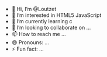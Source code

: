 - 👋 Hi, I’m @Loutzet
- 👀 I’m interested in HTML5 JavaScript
- 🌱 I’m currently learning c 
- 💞️ I’m looking to collaborate on ...
- 📫 How to reach me ...
- 😄 Pronouns: ...
- ⚡ Fun fact: ...

<!---
Loutzet/Loutzet is a ✨ special ✨ repository because its `README.md` (this file) appears on your GitHub profile.
You can click the Preview link to take a look at your changes.
--->
